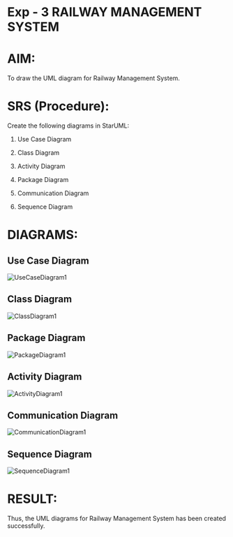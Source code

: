 # Exp - 3 RAILWAY MANAGEMENT SYSTEM

# AIM:
To draw the UML diagram for Railway Management System.

# SRS (Procedure):
Create the following diagrams in StarUML:

1. Use Case Diagram

2. Class Diagram

3. Activity Diagram

4. Package Diagram

5. Communication Diagram

6. Sequence Diagram

# DIAGRAMS:
## Use Case Diagram
![UseCaseDiagram1](https://github.com/user-attachments/assets/e43fd5c3-6ee3-4f29-8d62-614214e5c8eb)

## Class Diagram
![ClassDiagram1](https://github.com/user-attachments/assets/2d299898-f18b-48a7-9056-d03231b107a5)

## Package Diagram
![PackageDiagram1](https://github.com/user-attachments/assets/b3e2f0b3-9ff1-451f-b6d1-401c1f83866a)

## Activity Diagram
![ActivityDiagram1](https://github.com/user-attachments/assets/8f0704f6-be6f-49db-8eea-8073d89052b3)

## Communication Diagram
![CommunicationDiagram1](https://github.com/user-attachments/assets/c044eea3-4932-4f0d-8532-a2f36e626110)

##  Sequence Diagram
![SequenceDiagram1](https://github.com/user-attachments/assets/80440a6d-70b8-4898-aa3e-0e5a112e77a7)



# RESULT:
 Thus, the UML diagrams for Railway Management System has been created successfully.
